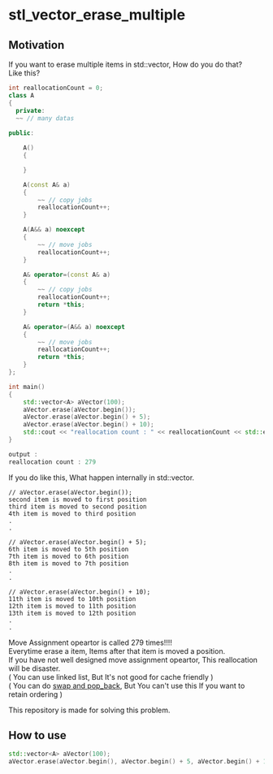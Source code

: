 # stl_vector_erase_multiple

## Motivation

If you want to erase multiple items in std::vector, How do you do that?       
Like this?     

```c++
int reallocationCount = 0;
class A
{
  private:
  ~~ // many datas
  
public:

	A()
	{

	}

	A(const A& a)
	{
		~~ // copy jobs
		reallocationCount++;
	}

	A(A&& a) noexcept
	{
		~~ // move jobs
		reallocationCount++;
	}

	A& operator=(const A& a)
	{
		~~ // copy jobs
		reallocationCount++;
		return *this;
	}

	A& operator=(A&& a) noexcept
	{
		~~ // move jobs
		reallocationCount++;
		return *this;
	}
};

int main()
{
	std::vector<A> aVector(100);
	aVector.erase(aVector.begin());
	aVector.erase(aVector.begin() + 5);
	aVector.erase(aVector.begin() + 10);
	std::cout << "reallocation count : " << reallocationCount << std::endl;
}

output :
reallocation count : 279
```

If you do like this, What happen internally in std::vector.       
```
// aVector.erase(aVector.begin());
second item is moved to first position
third item is moved to second position
4th item is moved to third position
.
.

// aVector.erase(aVector.begin() + 5);
6th item is moved to 5th position
7th item is moved to 6th position
8th item is moved to 7th position
.
.

// aVector.erase(aVector.begin() + 10);
11th item is moved to 10th position
12th item is moved to 11th position
13th item is moved to 12th position
.
.
```

Move Assignment opeartor is called 279 times!!!!     
Everytime erase a item, Items after that item is moved a position.       
If you have not well designed move assignment opeartor, This reallocation will be disaster.         
( You can use linked list, But It's not good for cache friendly )      
( You can do [swap and pop_back](https://github.com/SungJJinKang/vector_swap_popback), But You can't use this If you want to retain ordering )        


This repository is made for solving this problem.     

## How to use
```c++
std::vector<A> aVector(100);
aVector.erase(aVector.begin(), aVector.begin() + 5, aVector.begin() + 10);  // Move Assignment opeartor is called JUST 99 times!!!!  
```
